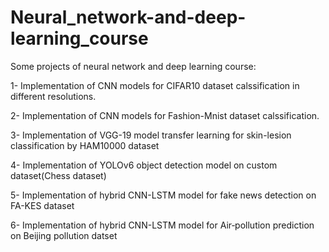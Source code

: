 # Neural_network-and-deep-learning_course

Some projects of neural network and deep learning course:

1- Implementation of CNN models for CIFAR10 dataset calssification in different resolutions.

2- Implementation of CNN models for Fashion-Mnist dataset calssification.

3- Implementation of VGG-19 model transfer learning for skin-lesion classification by HAM10000 dataset 

4- Implementation of YOLOv6 object detection model on custom dataset(Chess dataset)

5- Implementation of hybrid CNN-LSTM model for fake news detection on FA-KES dataset

6- Implementation of hybrid CNN-LSTM model for Air‑pollution prediction on Beijing pollution datset
